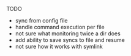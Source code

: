 TODO

  * sync from config file
  * handle command execution per file
  * not sure what monitoring twice a dir does
  * add ability to save syncs to file and resume
  * not sure how it works with symlink

